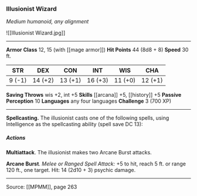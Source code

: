 ### Illusionist Wizard
_Medium humanoid, any alignment_

![[Illusionist Wizard.jpg]]




---

**Armor Class** 12, 15 (with [[mage armor]])
**Hit Points** 44 (8d8 + 8)
**Speed** 30 ft.

| STR     | DEX     | CON     | INT     | WIS     | CHA     |
|---------|---------|---------|---------|---------|---------|
| 9 (-1) | 14 (+2) | 13 (+1) | 16 (+3) | 11 (+0) | 12 (+1) |

**Saving Throws** wis +2, int +5
**Skills** [[arcana]] +5, [[history]] +5
**Passive Perception** 10
**Languages** any four languages
**Challenge** 3 (700 XP)

---

**Spellcasting.** The illusionist casts one of the following spells, using Intelligence as the spellcasting ability (spell save DC 13):

##### Actions
**Multiattack**. The illusionist makes two Arcane Burst attacks.

**Arcane Burst**. _Melee or Ranged Spell Attack:_ +5 to hit, reach 5 ft. or range 120 ft., one target. Hit: 14 (2d10 + 3) psychic damage.


---

Source: [[MPMM]], page 263